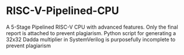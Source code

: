 # RISC-V-Pipelined-CPU
A 5-Stage Pipelined RISC-V CPU with advanced features.
Only the final report is attached to prevent plagiarism.
Python script for generating a 32x32 Dadda multiplier in SystemVerilog is purposefully incomplete to prevent plagiarism
